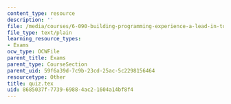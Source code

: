 ```yaml
---
content_type: resource
description: ''
file: /media/courses/6-090-building-programming-experience-a-lead-in-to-6-001-january-iap-2005/8685037f773969884ac21604a14bf8f4_quiz.tex
file_type: text/plain
learning_resource_types:
- Exams
ocw_type: OCWFile
parent_title: Exams
parent_type: CourseSection
parent_uid: 59f6a39d-7c9b-23cd-25ac-5c2298156464
resourcetype: Other
title: quiz.tex
uid: 8685037f-7739-6988-4ac2-1604a14bf8f4
---
```

